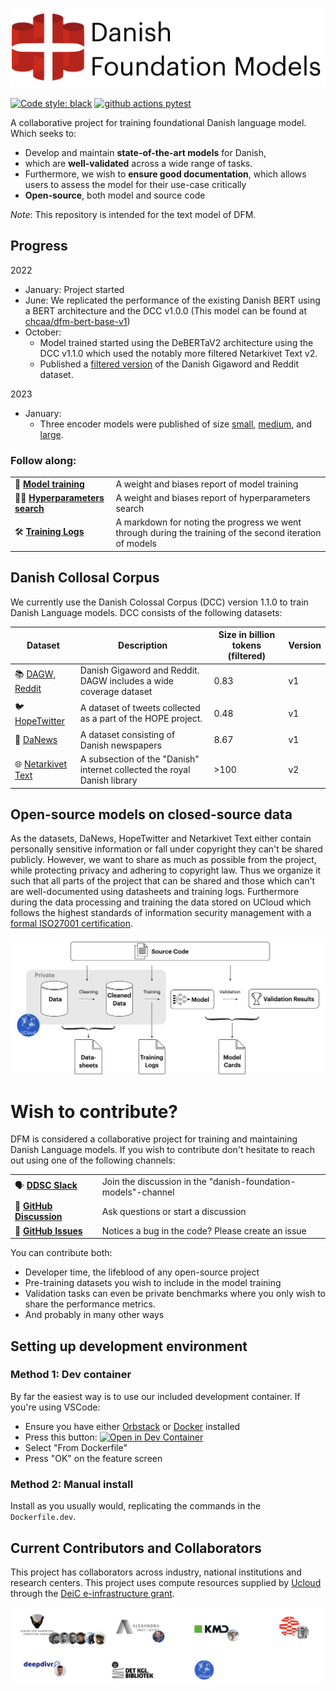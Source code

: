 

![](docs/_static/logo.png)

[![Code style: black](https://img.shields.io/badge/Code%20Style-Black-black)](https://black.readthedocs.io/en/stable/the_black_code_style/current_style.html)
[![github actions pytest](https://github.com/centre-for-humanities-computing/danish-foundation-models/actions/workflows/pytest.yml/badge.svg)](https://github.com/centre-for-humanities-computing/danish-foundation-models/actions)

A collaborative project for training foundational Danish language model. Which seeks to:

- Develop and maintain **state-of-the-art models** for Danish, 
- which are **well-validated** across a wide range of tasks.
- Furthermore, we wish to **ensure good documentation**, which allows users to assess the model for their use-case critically
- **Open-source**, both model and source code

*Note*: This repository is intended for the text model of DFM.

## Progress

2022
- January: Project started
- June: We replicated the performance of the existing Danish BERT using a BERT architecture and the DCC v1.0.0 (This model can be found at [chcaa/dfm-bert-base-v1](https://huggingface.co/chcaa/dfm-bert-base-v1?text=Paris+is+the+%5BMASK%5D+of+France.))
- October: 
  - Model trained started using the DeBERTaV2 architecture using the DCC v1.1.0
  which used the notably more filtered Netarkivet Text v2.
  - Published a [filtered version](https://huggingface.co/datasets/DDSC/dagw_reddit_filtered_v1.0.0) of the Danish Gigaword and Reddit dataset.

2023
- January:
  - Three encoder models were published of size [small](https://huggingface.co/chcaa/dfm-encoder-small-v1), [medium](https://huggingface.co/chcaa/dfm-encoder-medium-v1), and [large](https://huggingface.co/chcaa/dfm-encoder-large-v1).

### Follow along:

|                                                                                                                                             |                                                                                                          |
| ------------------------------------------------------------------------------------------------------------------------------------------- | -------------------------------------------------------------------------------------------------------- |
| 🚀 [**Model training**](https://wandb.ai/chcaa/danish-foundation-models/reports/dfm-debertav2-v1--VmlldzoyODc3NTA5)                          | A weight and biases report of model training                                                             |
| 🕵️‍♂️ [**Hyperparameters search**](https://wandb.ai/chcaa/danish-foundation-models/reports/Grid-Search-1--VmlldzoyODE5NDE5)                     | A weight and biases report of hyperparameters search                                                     |
| 🛠️ [**Training Logs**](https://github.com/centre-for-humanities-computing/danish-foundation-models/blob/trainingv2/docs/logs_training_v2.md) | A markdown for noting the progress we went through during the training of the second iteration of models |


## Danish Collosal Corpus

We currently use the Danish Colossal Corpus (DCC) version 1.1.0 to train Danish Language models. DCC consists of the following datasets: 

| Dataset                                                                                                                                       | Description                                                              | Size in billion tokens (filtered) | Version |
| --------------------------------------------------------------------------------------------------------------------------------------------- | ------------------------------------------------------------------------ | --------------------------------- | ------- |
| 📚 [DAGW, Reddit]([DDSC/dagw_reddit_filtered_v1.0.0](https://huggingface.co/datasets/DDSC/dagw_reddit_filtered_v1.0.0))                        | Danish Gigaword and Reddit. DAGW includes a wide coverage dataset        | 0.83                              | v1      |
| 🐦 [HopeTwitter](https://github.com/centre-for-humanities-computing/danish-foundation-models/blob/main/docs/datasheets/hopetwitter.md)         | A dataset of tweets collected as a part of the HOPE project.             | 0.48                              | v1      |
| 📰 [DaNews](https://github.com/centre-for-humanities-computing/danish-foundation-models/blob/main/docs/datasheets/danews.md)                   | A dataset consisting of Danish newspapers                                | 8.67                              | v1      |
| 🌐 [Netarkivet Text](https://github.com/centre-for-humanities-computing/danish-foundation-models/blob/main/docs/datasheets/Netarkivet_text.md) | A subsection of the "Danish" internet collected the royal Danish library | >100                              | v2      |


## Open-source models on closed-source data
As the datasets, DaNews, HopeTwitter and Netarkivet Text either contain personally sensitive information or fall under copyright they can't be shared publicly. However, we want to share as
much as possible from the project, while protecting privacy and adhering to copyright law. 
Thus we organize it such that all parts of the project that can be shared and those which
can't are well-documented using datasheets and training logs. Furthermore during the data processing and training the data stored on UCloud which follows the highest standards of information security management with a [formal ISO27001 certification](https://docs.cloud.sdu.dk/intro/security.html).

![](docs/_static/structure.png)

# Wish to contribute?
DFM is considered a collaborative project for training and maintaining Danish Language models. If you wish to contribute don't hesitate to reach out using one of the following channels:

|                                                                                                                      |                                                               |
| -------------------------------------------------------------------------------------------------------------------- | ------------------------------------------------------------- |
| 🗣 [**DDSC Slack**](https://join.slack.com/t/danskdatascie-o8m9638/shared_invite/zt-1jh2dwmj4-D_mjywfXERvVP75n9O0ykg) | Join the discussion in the "danish-foundation-models"-channel |
| 💬 [**GitHub Discussion**](https://github.com/centre-for-humanities-computing/danish-foundation-models/discussions)   | Ask questions or start a discussion                           |
| 🚨 [**GitHub Issues**](https://github.com/centre-for-humanities-computing/danish-foundation-models/issues)            | Notices a bug in the code? Please create an issue             |

You can contribute both:

-  Developer time, the lifeblood of any open-source project
-  Pre-training datasets you wish to include in the model training
-  Validation tasks can even be private benchmarks where you only wish to share the performance metrics.
- And probably in many other ways

## Setting up development environment
### Method 1: Dev container
By far the easiest way is to use our included development container. If you're using VSCode:

* Ensure you have either [Orbstack](https://orbstack.dev) or [Docker](https://docker.com) installed 
* Press this button: [![Open in Dev Container](https://img.shields.io/static/v1?label=Dev%20Containers&message=Open&color=blue&logo=visualstudiocode)](https://vscode.dev/redirect?url=vscode://ms-vscode-remote.remote-containers/cloneInVolume?url=https://github.com/centre-for-humanities-computing/danish-foundation-models/)
* Select "From Dockerfile"
* Press "OK" on the feature screen

### Method 2: Manual install
Install as you usually would, replicating the commands in the `Dockerfile.dev`.

## Current Contributors and Collaborators
This project has collaborators across industry, national institutions and research centers. This project uses compute resources supplied by [Ucloud](https://docs.cloud.sdu.dk/index.html) through the [DeiC e-infrastructure grant](https://www.deic.dk/en/supercomputing/Apply-for-HPC-resources).


![](docs/_static/collab.png)


